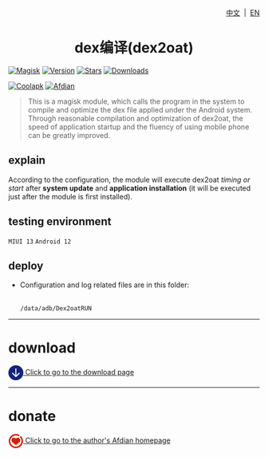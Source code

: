 <div align="right">
<a href="/README.md">中文</a> &nbsp;|&nbsp;
<a href="/README_en-US.md">EN</a>
</div>

<div align="center">
<h1>dex编译(dex2oat)</h1>
</div>


[![Magisk](https://img.shields.io/badge/Magisk-blue?style=for-the-badge)](https://github.com/topjohnwu/Magisk)
[![Version](https://img.shields.io/github/tag/lin-yunyun/Dex2oatRUN?style=for-the-badge&label=Current%20version)](https://github.com/lin-yunyun/Dex2oatRUN/releases/latest)
[![Stars](https://img.shields.io/github/stars/lin-yunyun/Dex2oatRUN?style=for-the-badge&label=Github%20Stars&logo=github "GitHub Repo stars")](https://github.com/lin-yunyun/Dex2oatRUN)
[![Downloads](https://img.shields.io/github/downloads/lin-yunyun/Dex2oatRUN/total?style=for-the-badge&label=Github%20downloads&logo=github)](https://github.com/lin-yunyun/Dex2oatRUN/releases)

[![Coolapk](https://img.shields.io/badge/Coolapk-柊芸芸-hotpink?style=for-the-badge)](http://www.coolapk.com/u/11696005)
[![Afdian](https://img.shields.io/badge/Afdian-林芸芸-hotpink?style=for-the-badge)](https://afdian.net/a/linyunyun)

>This is a magisk module, which calls the program in the system to compile and optimize the dex file applied under the Android system. Through reasonable compilation and optimization of dex2oat, the speed of application startup and the fluency of using mobile phone can be greatly improved.

## explain

According to the configuration, the module will execute dex2oat *timing or start* after **system update** and **application installation**  (it will be executed just after the module is first installed).

## testing environment

`MIUI 13`
`Android 12`

## deploy

- Configuration and log related files are in this folder:

  ```

  /data/adb/Dex2oatRUN

  ```

---

# download

[<img src="./.idea/download.png" width = "30" height = "30" alt="download" align=center /> Click to go to the download page](https://github.com/lin-yunyun/Dex2oatRUN/releases)

---

# donate

[<img src="./.idea/love.png" width = "30" height = "30" alt="love" align=center /> Click to go to the author's Afdian homepage](https://afdian.net/a/linyunyun)

